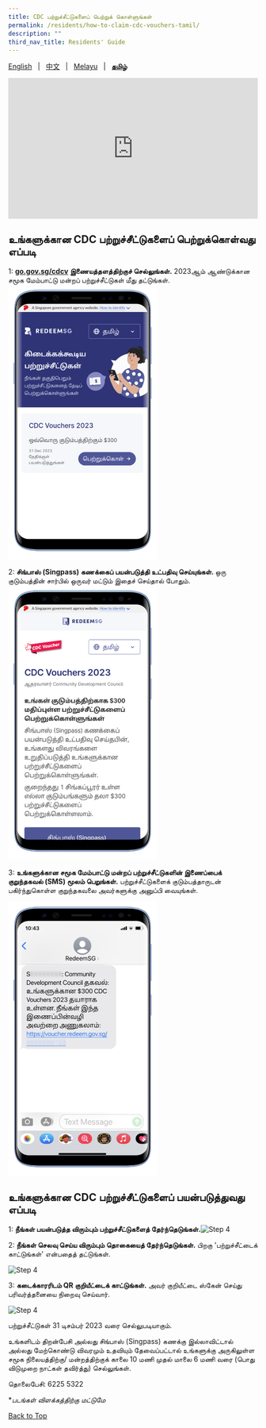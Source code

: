 ```yaml
---
title: CDC பற்றுச்சீட்டுகளைப் பெற்றுக் கொள்ளுங்கள்
permalink: /residents/how-to-claim-cdc-vouchers-tamil/
description: ""
third_nav_title: Residents' Guide
---
```

<span id="cdcv_page_top"></span>

[English](/residents/how-to-claim-cdc-vouchers) &nbsp;&nbsp;&#124;&nbsp;&nbsp; [中文](/residents/how-to-claim-cdc-vouchers-chinese)  &nbsp;&nbsp;&#124;&nbsp;&nbsp; [Melayu](/residents/how-to-claim-cdc-vouchers-malay) &nbsp;&nbsp;&#124;&nbsp;&nbsp; **[தமிழ்](/residents/how-to-claim-cdc-vouchers-tamil)**

<style>
	h1 {
	white-space:normal !important;
	hyphens: auto !important;
	overflow-x: auto !important;
	overflow-y: hidden !important;
}
	
a.bp-button {
	height: 6em !important;
	white-space:pre-line !important;
}
	
 .youtubecontainer {
    position: relative;
    width: 100%;
    height: 0;
    padding-bottom: 56.25%;
}
.youtubevideo {
    position: absolute;
    top: 0;
    left: 0;
    width: 100%;
    height: 100%;
}
</style>

<div class="youtubecontainer">
<iframe class="youtubevideo" src="https://www.youtube.com/embed/YMp3rmAWGcw" title="YouTube video player" frameborder="0" allow="accelerometer; autoplay; clipboard-write; encrypted-media; gyroscope; picture-in-picture" allowfullscreen></iframe>
</div>

## உங்களுக்கான CDC பற்றுச்சீட்டுகளைப் பெற்றுக்கொள்வது எப்படி


1: <strong>[go.gov.sg/cdcv](https://go.gov.sg/cdcv) இணையத்தளத்திற்குச் செல்லுங்கள்.</strong>
2023ஆம் ஆண்டுக்கான சமூக மேம்பாட்டு மன்றப் பற்றுச்சீட்டுகள் மீது தட்டுங்கள்.
<img src="/images/CDCV2023/campaign%20listing%20(Mobile%20Mock)%20(Tamil2).png" alt="Step 1" style="width:300px !important;" />

2: <strong>சிங்பாஸ் (Singpass) கணக்கைப் பயன்படுத்தி உட்பதிவு செய்யுங்கள். </strong> ஒரு குடும்பத்தின் சார்பில் ஒருவர் மட்டும் இதைச் செய்தால் போதும்.  
<img src="/images/CDCV2023/Campaign%20sign%20up%20(Mobile%20Mock)%20(Tamil2).png" alt="Step 2" style="width:300px !important;" />


3: **உங்களுக்கான சமூக மேம்பாட்டு மன்றப் பற்றுச்சீட்டுகளின் இணைப்பைக் குறுந்தகவல் (SMS) மூலம் பெறுங்கள்.** பற்றுச்சீட்டுகளைக் குடும்பத்தாருடன் பகிர்ந்துகொள்ள குறுந்தகவலை அவர்களுக்கு அனுப்பி வையுங்கள். 

<img src="/images/CDCV2023/Voucher%20SMS%20(Mobile%20Mock)%20(Tamil2).png" alt="Step 3" style="width:300px !important;" />

## உங்களுக்கான CDC பற்றுச்சீட்டுகளைப் பயன்படுத்துவது எப்படி

1: **நீங்கள் பயன்படுத்த விரும்பும் பற்றுச்சீட்டுகளைத் தேர்ந்தெடுங்கள்.**<img src="/images/Updated%20Select%20Voucher%20Screen%20Tam.png" alt="Step 4" style="width:600px !important;" /> 


2: **நீங்கள் செலவு செய்ய விரும்பும் தொகையைத் தேர்ந்தெடுங்கள்.** பிறகு 'பற்றுச்சீட்டைக் காட்டுங்கள்' என்பதைத் தட்டுங்கள். 

<img src="/images/residents/select%20vouchers%20tamil.png" alt="Step 4" style="width:300px !important;" />

3: **கடைக்காரரிடம் QR குறியீட்டைக் காட்டுங்கள்.** அவர் குறியீட்டை ஸ்கேன் செய்து பரிவர்த்தனையை நிறைவு செய்வார்.

<img src="/images/residents/qr%20page%20tamil.png" alt="Step 4" style="width:300px !important;" />


பற்றுச்சீட்டுகள் 31 டிசம்பர் 2023 வரை செல்லுபடியாகும்.

உங்களிடம் திறன்பேசி அல்லது சிங்பாஸ் (Singpass) கணக்கு இல்லாவிட்டால் அல்லது மேற்கொண்டு விவரமும் உதவியும் தேவைப்பட்டால் உங்களுக்கு அருகிலுள்ள சமூக நிலையத்திற்கு/ மன்றத்திற்குக் காலை 10 மணி முதல் மாலை 6 மணி வரை (பொது விடுமுறை நாட்கள் தவிர்த்து) செல்லுங்கள்.

தொலைபேசி: 6225 5322

&#42;<i>படங்கள் விளக்கத்திற்கு மட்டுமே</i>

[Back to Top](#cdcv_page_top)